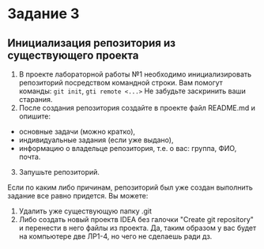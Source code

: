 # Задание 3
## Инициализация репозитория из существующего проекта

1. В проекте лабораторной работы №1 необходимо инициализировать репозиторий посредством командной строки.
   Вам помогут команды: `git init`, `gti remote <...>`
   Не забудьте заскринить ваши старания.
2. После создания репозитория создайте в проекте файл README.md и опишите:
* основные задачи (можно кратко),
* индивидуальные задания (если уже выдано),
* информацию о владельце репозитория, т.е. о вас: группа, ФИО, почта.

3. Запушьте репозиторий.


Если по каким либо причинам, репозиторий был уже создан выполнить задание все равно придется.
Вы можете:
1. Удалить уже существующую папку .git
2. Либо создать новый проектв IDEA без галочки "Create git repository" и перенести в него файлы из проекта. Да, таким образом у вас будет на компьютере две ЛР1-4, но чего не сделаешь ради дз.